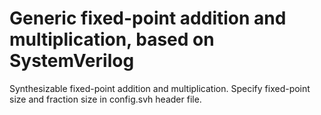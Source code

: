 # Generic fixed-point addition and multiplication, based on SystemVerilog
Synthesizable fixed-point addition and multiplication.
Specify fixed-point size and fraction size in config.svh header file.
